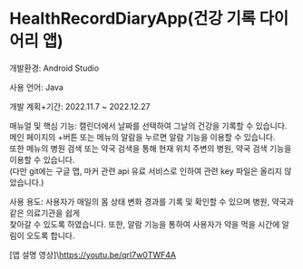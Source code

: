 # HealthRecordDiaryApp(건강 기록 다이어리 앱)

개발환경: Android Studio

사용 언어: Java

개발 계획+기간: 2022.11.7 ~ 2022.12.27

매뉴얼 및 핵심 기능: 캘린더에서 날짜를 선택하여 그날의 건강을 기록할 수 있습니다.\
                     메인 페이지의 +버튼 또는 메뉴의 알람을 누르면 알람 기능을 이용할 수 있습니다.\
                     또한 메뉴의 병원 검색 또는 약국 검색을 통해 현재 위치 주변의 병원, 약국 검색 기능을
                     이용할 수 있습니다.\
                     (다만 git에는 구글 맵, 마커 관련 api 유료 서비스로 인하여 관련 key 파일은 올리지 않았습니다.)


사용 용도: 사용자가 매일의 몸 상태 변화 경과를 기록 및 확인할 수 있으며 병원, 약국과 같은 의료기관을 쉽게\
           찾아갈 수 있도록 하였습니다. 또한, 알람 기능을 통하여 사용자가 약을 먹을 시간에 알림이 오도록 합니다.

[앱 설명 영상]\https://youtu.be/qrl7w0TWF4A         
